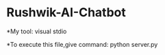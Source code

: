 # Rushwik-AI-Chatbot
*My tool: visual stdio 

*To execute this file,give command: python server.py

